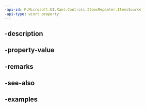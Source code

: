 ```yaml
---
-api-id: P:Microsoft.UI.Xaml.Controls.ItemsRepeater.ItemsSource
-api-type: winrt property
---
```


## -description

## -property-value

## -remarks

## -see-also

## -examples

